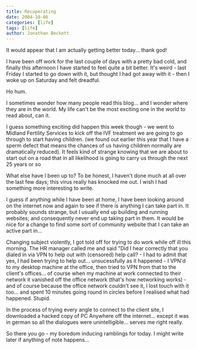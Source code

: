 ```yaml
---
title: Recuperating
date: 2004-10-06
categories: [life]
tags: [life]
author: Jonathan Beckett
---
```


It would appear that I am actually getting better today... thank god!

I have been off work for the last couple of days with a pretty bad cold, and finally this afternoon I have started to feel quite a bit better. It's weird - last Friday I started to go down with it, but thought I had got away with it - then I woke up on Saturday and felt dreadful.

Ho hum.

I sometimes wonder how many people read this blog... and I wonder where they are in the world. My life can't be the most exciting one in the world to read about, can it.

I guess something exciting did happen this week though - we went to Midland Fertility Services to kick off the IVF treatment we are going to go through to start having children. (we found out earlier this year that I have a sperm defect that means the chances of us having children normally are dramatically reduced). It feels kind of strange knowing that we are about to start out on a road that in all likelihood is going to carry us through the next 25 years or so 

What else have I been up to? To be honest, I haven't done much at all over the last few days; this virus really has knocked me out. I wish I had something more interesting to write.

I guess if anything while I have been at home, I have been looking around on the internet now and again to see if there is anything I can take part in. It probably sounds strange, but I usually end up building and running websites; and consequently never end up taking part in them. It would be nice for a change to find some sort of community website that I can take an active part in...

Changing subject violently, I got told off for trying to do work while off ill this morning. The HR manager called me and said "Did I hear correctly that you dialed in via VPN to help out with (censored) help call? - I had to admit that yes, I had been trying to help out... unsucessfully as it happened - I VPN'd to my desktop machine at the office, then tried to VPN from that to the client's offices... of course when my machine at work connected to their network it vanished off the office network (that's how networking works) - and of course because the office network couldn't see it, I lost touch with it too... and spent 10 minutes going round in circles before I realised what had happened. Stupid.

In the process of trying every angle to connect to the client site, I downloaded a hacked copy of PC Anywhere off the internet... except it was in german so all the dialogues were unintelligible... serves me right really.

So there you go - my boredom inducing ramblings for today. I might write later if anything of note happens...